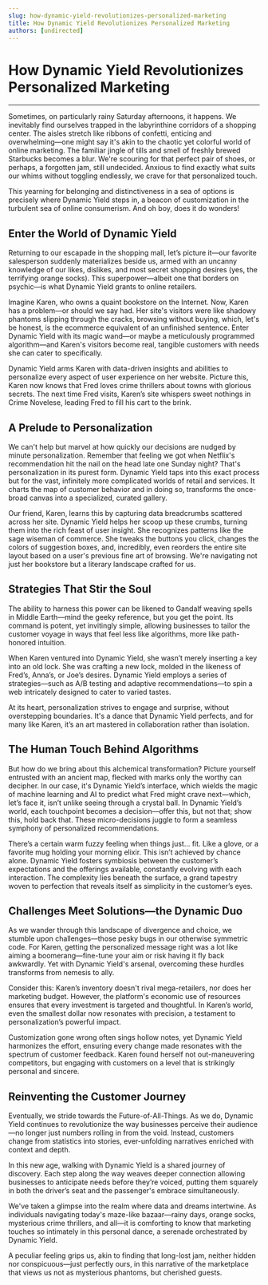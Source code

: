 ```yaml
---
slug: how-dynamic-yield-revolutionizes-personalized-marketing
title: How Dynamic Yield Revolutionizes Personalized Marketing
authors: [undirected]
---
```



# How Dynamic Yield Revolutionizes Personalized Marketing

---

Sometimes, on particularly rainy Saturday afternoons, it happens. We inevitably find ourselves trapped in the labyrinthine corridors of a shopping center. The aisles stretch like ribbons of confetti, enticing and overwhelming—one might say it's akin to the chaotic yet colorful world of online marketing. The familiar jingle of tills and smell of freshly brewed Starbucks becomes a blur. We're scouring for that perfect pair of shoes, or perhaps, a forgotten jam, still undecided. Anxious to find exactly what suits our whims without toggling endlessly, we crave for that personalized touch.

This yearning for belonging and distinctiveness in a sea of options is precisely where Dynamic Yield steps in, a beacon of customization in the turbulent sea of online consumerism. And oh boy, does it do wonders!

## Enter the World of Dynamic Yield

Returning to our escapade in the shopping mall, let’s picture it—our favorite salesperson suddenly materializes beside us, armed with an uncanny knowledge of our likes, dislikes, and most secret shopping desires (yes, the terrifying orange socks). This superpower—albeit one that borders on psychic—is what Dynamic Yield grants to online retailers.

Imagine Karen, who owns a quaint bookstore on the Internet. Now, Karen has a problem—or should we say had. Her site's visitors were like shadowy phantoms slipping through the cracks, browsing without buying, which, let's be honest, is the ecommerce equivalent of an unfinished sentence. Enter Dynamic Yield with its magic wand—or maybe a meticulously programmed algorithm—and Karen's visitors become real, tangible customers with needs she can cater to specifically.

Dynamic Yield arms Karen with data-driven insights and abilities to personalize every aspect of user experience on her website. Picture this, Karen now knows that Fred loves crime thrillers about towns with glorious secrets. The next time Fred visits, Karen’s site whispers sweet nothings in Crime Novelese, leading Fred to fill his cart to the brink.

## A Prelude to Personalization

We can't help but marvel at how quickly our decisions are nudged by minute personalization. Remember that feeling we got when Netflix's recommendation hit the nail on the head late one Sunday night? That's personalization in its purest form. Dynamic Yield taps into this exact process but for the vast, infinitely more complicated worlds of retail and services. It charts the map of customer behavior and in doing so, transforms the once-broad canvas into a specialized, curated gallery. 

Our friend, Karen, learns this by capturing data breadcrumbs scattered across her site. Dynamic Yield helps her scoop up these crumbs, turning them into the rich feast of user insight. She recognizes patterns like the sage wiseman of commerce. She tweaks the buttons you click, changes the colors of suggestion boxes, and, incredibly, even reorders the entire site layout based on a user's previous fine art of browsing. We're navigating not just her bookstore but a literary landscape crafted for us.

## Strategies That Stir the Soul

The ability to harness this power can be likened to Gandalf weaving spells in Middle Earth—mind the geeky reference, but you get the point. Its command is potent, yet invitingly simple, allowing businesses to tailor the customer voyage in ways that feel less like algorithms, more like path-honored intuition. 

When Karen ventured into Dynamic Yield, she wasn’t merely inserting a key into an old lock. She was crafting a new lock, molded in the likeness of Fred’s, Anna’s, or Joe’s desires. Dynamic Yield employs a series of strategies—such as A/B testing and adaptive recommendations—to spin a web intricately designed to cater to varied tastes.

At its heart, personalization strives to engage and surprise, without overstepping boundaries. It's a dance that Dynamic Yield perfects, and for many like Karen, it’s an art mastered in collaboration rather than isolation.

## The Human Touch Behind Algorithms

But how do we bring about this alchemical transformation? Picture yourself entrusted with an ancient map, flecked with marks only the worthy can decipher. In our case, it's Dynamic Yield’s interface, which wields the magic of machine learning and AI to predict what Fred might crave next—which, let’s face it, isn’t unlike seeing through a crystal ball. In Dynamic Yield’s world, each touchpoint becomes a decision—offer this, but not that; show this, hold back that. These micro-decisions juggle to form a seamless symphony of personalized recommendations. 

There’s a certain warm fuzzy feeling when things just... fit. Like a glove, or a favorite mug holding your morning elixir. This isn’t achieved by chance alone. Dynamic Yield fosters symbiosis between the customer’s expectations and the offerings available, constantly evolving with each interaction. The complexity lies beneath the surface, a grand tapestry woven to perfection that reveals itself as simplicity in the customer’s eyes.

## Challenges Meet Solutions—the Dynamic Duo

As we wander through this landscape of divergence and choice, we stumble upon challenges—those pesky bugs in our otherwise symmetric code. For Karen, getting the personalized message right was a lot like aiming a boomerang—fine-tune your aim or risk having it fly back awkwardly. Yet with Dynamic Yield's arsenal, overcoming these hurdles transforms from nemesis to ally.

Consider this: Karen’s inventory doesn't rival mega-retailers, nor does her marketing budget. However, the platform's economic use of resources ensures that every investment is targeted and thoughtful. In Karen’s world, even the smallest dollar now resonates with precision, a testament to personalization’s powerful impact.

Customization gone wrong often sings hollow notes, yet Dynamic Yield harmonizes the effort, ensuring every change made resonates with the spectrum of customer feedback. Karen found herself not out-maneuvering competitors, but engaging with customers on a level that is strikingly personal and sincere.

## Reinventing the Customer Journey

Eventually, we stride towards the Future-of-All-Things. As we do, Dynamic Yield continues to revolutionize the way businesses perceive their audience—no longer just numbers rolling in from the void. Instead, customers change from statistics into stories, ever-unfolding narratives enriched with context and depth.

In this new age, walking with Dynamic Yield is a shared journey of discovery. Each step along the way weaves deeper connection allowing businesses to anticipate needs before they’re voiced, putting them squarely in both the driver’s seat and the passenger's embrace simultaneously.

We've taken a glimpse into the realm where data and dreams intertwine. As individuals navigating today's maze-like bazaar—rainy days, orange socks, mysterious crime thrillers, and all—it is comforting to know that marketing touches so intimately in this personal dance, a serenade orchestrated by Dynamic Yield. 

A peculiar feeling grips us, akin to finding that long-lost jam, neither hidden nor conspicuous—just perfectly ours, in this narrative of the marketplace that views us not as mysterious phantoms, but cherished guests.